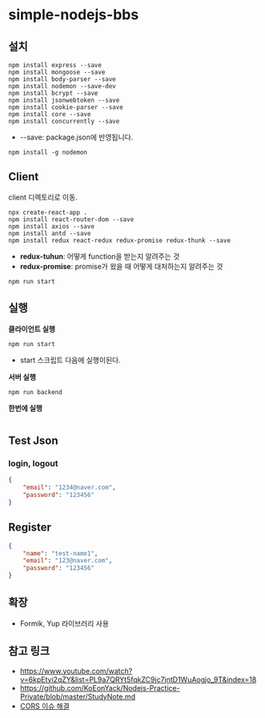 # simple-nodejs-bbs

## 설치

```
npm install express --save
npm install mongoose --save
npm install body-parser --save
npm install nodemon --save-dev
npm install bcrypt --save
npm install jsonwebtoken --save
npm install cookie-parser --save
npm install core --save
npm install concurrently --save
```
- --save: package.json에 반영됩니다.

 
```
npm install -g nodemon
```

## Client

client 디렉토리로 이동.
```
npx create-react-app .
npm install react-router-dom --save
npm install axios --save
npm install antd --save
npm install redux react-redux redux-promise redux-thunk --save
```
- __redux-tuhun__: 어떻게 function을 받는지 알려주는 것
- __redux-promise__: promise가 왔을 때 어떻게 대처하는지 알려주는 것

```
npm run start
```


## 실행


__클라이언트 실행__
```
npm run start
```
- start 스크립트 다음에 실행이된다.


__서버 실행__

```
npm run backend
```

__한번에 실행__

```

```


## Test Json

### login, logout

``` json
{
	"email": "1234@naver.com",
	"password": "123456"
}
```

## Register

``` json
{
	"name": "test-name1",
	"email": "123@naver.com",
	"password": "123456"
}
```

## 확장
- Formik, Yup 라이브러리 사용


## 참고 링크

- https://www.youtube.com/watch?v=6kpEtyi2qZY&list=PL9a7QRYt5fqkZC9jc7jntD1WuAogjo_9T&index=18
- https://github.com/KoEonYack/Nodejs-Practice-Private/blob/master/StudyNote.md
- [CORS 이슈 해결](https://velog.io/@wlsdud2194/cors)